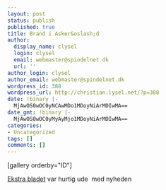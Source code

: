 ```yaml
---
layout: post
status: publish
published: true
title: Brand i Asker&oslash;d
author:
  display_name: clysel
  login: clysel
  email: webmaster@spindelnet.dk
  url: ''
author_login: clysel
author_email: webmaster@spindelnet.dk
wordpress_id: 388
wordpress_url: http://christian.lysel.net/?p=388
date: !binary |-
  MjAwOS0wOC0yNCAwMDo1MDoyNiArMDIwMA==
date_gmt: !binary |-
  MjAwOS0wOC0yMyAyMjo1MDoyNiArMDIwMA==
categories:
- Uncategorized
tags: []
comments: []
---
```

<p>[gallery orderby="ID"]</p>
<p><a href="http://ekstrabladet.dk/112/article1210503.ece" target="_blank">Ekstra bladet</a> var hurtig ude&nbsp; med nyheden</p>
